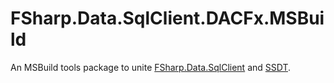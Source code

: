 # FSharp.Data.SqlClient.DACFx.MSBuild
An MSBuild tools package to unite [FSharp.Data.SqlClient](http://fsprojects.github.io/FSharp.Data.SqlClient/) and [SSDT](https://visualstudio.microsoft.com/vs/features/ssdt/).
